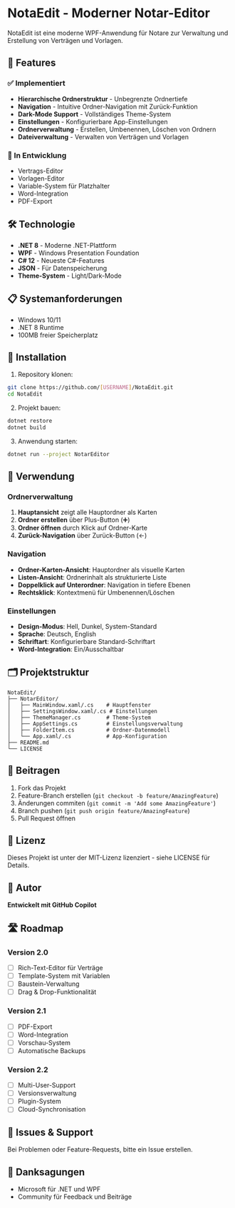 # NotaEdit - Moderner Notar-Editor

NotaEdit ist eine moderne WPF-Anwendung für Notare zur Verwaltung und Erstellung von Verträgen und Vorlagen.

## 🎯 Features

### ✅ Implementiert
- **Hierarchische Ordnerstruktur** - Unbegrenzte Ordnertiefe
- **Navigation** - Intuitive Ordner-Navigation mit Zurück-Funktion
- **Dark-Mode Support** - Vollständiges Theme-System
- **Einstellungen** - Konfigurierbare App-Einstellungen
- **Ordnerverwaltung** - Erstellen, Umbenennen, Löschen von Ordnern
- **Dateiverwaltung** - Verwalten von Verträgen und Vorlagen

### 🚧 In Entwicklung
- Vertrags-Editor
- Vorlagen-Editor
- Variable-System für Platzhalter
- Word-Integration
- PDF-Export

## 🛠️ Technologie

- **.NET 8** - Moderne .NET-Plattform
- **WPF** - Windows Presentation Foundation
- **C# 12** - Neueste C#-Features
- **JSON** - Für Datenspeicherung
- **Theme-System** - Light/Dark-Mode

## 📋 Systemanforderungen

- Windows 10/11
- .NET 8 Runtime
- 100MB freier Speicherplatz

## 🚀 Installation

1. Repository klonen:
```bash
git clone https://github.com/[USERNAME]/NotaEdit.git
cd NotaEdit
```

2. Projekt bauen:
```bash
dotnet restore
dotnet build
```

3. Anwendung starten:
```bash
dotnet run --project NotarEditor
```

## 📖 Verwendung

### Ordnerverwaltung
1. **Hauptansicht** zeigt alle Hauptordner als Karten
2. **Ordner erstellen** über Plus-Button (➕)
3. **Ordner öffnen** durch Klick auf Ordner-Karte
4. **Zurück-Navigation** über Zurück-Button (←)

### Navigation
- **Ordner-Karten-Ansicht**: Hauptordner als visuelle Karten
- **Listen-Ansicht**: Ordnerinhalt als strukturierte Liste
- **Doppelklick auf Unterordner**: Navigation in tiefere Ebenen
- **Rechtsklick**: Kontextmenü für Umbenennen/Löschen

### Einstellungen
- **Design-Modus**: Hell, Dunkel, System-Standard
- **Sprache**: Deutsch, English
- **Schriftart**: Konfigurierbare Standard-Schriftart
- **Word-Integration**: Ein/Ausschaltbar

## 🗂️ Projektstruktur

```
NotaEdit/
├── NotarEditor/
│   ├── MainWindow.xaml/.cs    # Hauptfenster
│   ├── SettingsWindow.xaml/.cs # Einstellungen
│   ├── ThemeManager.cs        # Theme-System
│   ├── AppSettings.cs         # Einstellungsverwaltung
│   ├── FolderItem.cs          # Ordner-Datenmodell
│   └── App.xaml/.cs           # App-Konfiguration
├── README.md
└── LICENSE
```

## 🤝 Beitragen

1. Fork das Projekt
2. Feature-Branch erstellen (`git checkout -b feature/AmazingFeature`)
3. Änderungen commiten (`git commit -m 'Add some AmazingFeature'`)
4. Branch pushen (`git push origin feature/AmazingFeature`)
5. Pull Request öffnen

## 📝 Lizenz

Dieses Projekt ist unter der MIT-Lizenz lizenziert - siehe LICENSE für Details.

## 👤 Autor

**Entwickelt mit GitHub Copilot**

## 🛣️ Roadmap

### Version 2.0
- [ ] Rich-Text-Editor für Verträge
- [ ] Template-System mit Variablen
- [ ] Baustein-Verwaltung
- [ ] Drag & Drop-Funktionalität

### Version 2.1
- [ ] PDF-Export
- [ ] Word-Integration
- [ ] Vorschau-System
- [ ] Automatische Backups

### Version 2.2
- [ ] Multi-User-Support
- [ ] Versionsverwaltung
- [ ] Plugin-System
- [ ] Cloud-Synchronisation

## 🐛 Issues & Support

Bei Problemen oder Feature-Requests, bitte ein Issue erstellen.

## 🙏 Danksagungen

- Microsoft für .NET und WPF
- Community für Feedback und Beiträge
